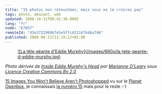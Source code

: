 ```yaml
---
title: "15 photos non retouchées, mais vous ne le croirez pas"
tags: photo, amusant, web
updated: 2008-10-31T08:41:38.000Z
lang: "fr"
node: "67057"
remoteId: "d3e3732999b7e5e5ffc42116764ba746"
published: 2008-08-21T21:19:22+02:00
---
```

<figure class="object-center"><a href="/images/la-tete-geante-d-eddie-murphy.jpg">![La tête géante d'Eddie Murphy](/images/660x/la-tete-geante-d-eddie-murphy.jpg)
</a></figure>


*Photo dérivée de [Inside Eddie Murphy's Head](http://www.flickr.com/photos/marianne_oleary/2640958492/) par [Marianne O'Leary](http://www.flickr.com/photos/marianne_oleary/) sous [Licence Creative Commons By 2.0](http://creativecommons.org/licenses/by/2.0/deed.fr)*


[15 Images You Won't Believe Aren't Photoshopped](http://www.cracked.com/article_16556_15-images-you-wont-believe-arent-photoshopped.html) vu sur le [Planet Openbox](http://planetob.openmonkey.com/), je connaissais [la numéro 15](/post/une-photo-vraiment-impressionnante) mais pour le reste :-)

